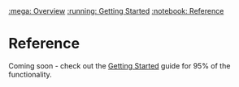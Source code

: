 <nav class="navigation-top">
  <a href="../">:mega: Overview</a>
  <a href="../getting-started">:running: Getting Started</a>
  <a href="../reference">:notebook: Reference</a>
</nav>

# Reference

Coming soon - check out the [Getting Started](./getting-started) guide for 95% of the functionality.
